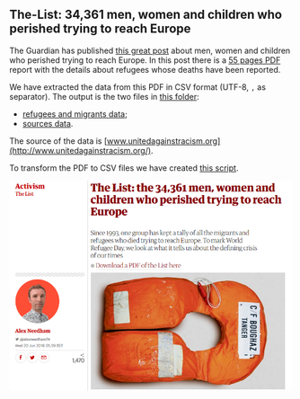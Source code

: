 ## The-List: 34,361 men, women and children who perished trying to reach Europe

The Guardian has published [this great post](https://www.theguardian.com/world/2018/jun/20/the-list-34361-men-women-and-children-who-perished-trying-to-reach-europe-world-refugee-day) about men, women and children who perished trying to reach Europe. In this post there is a [55 pages PDF](https://uploads.guim.co.uk/2018/06/19/TheList.pdf) report with the details about refugees whose deaths have been reported.

 We have extracted the data from this PDF in CSV format (UTF-8, `,` as separator). The output is the two files in [this folder](data):

 - [refugees and migrants data](data/refugeesAndMigrants.csv);
 - [sources data](data/sources.csv).

The source of the data is [www.unitedagainstracism.org](http://www.unitedagainstracism.org/).

To transform the PDF to CSV files we have created [this script](pdfToCsv.sh).

[![the-list page](resource/theGuardian.png)](https://www.theguardian.com/world/2018/jun/20/the-list-34361-men-women-and-children-who-perished-trying-to-reach-europe-world-refugee-day)